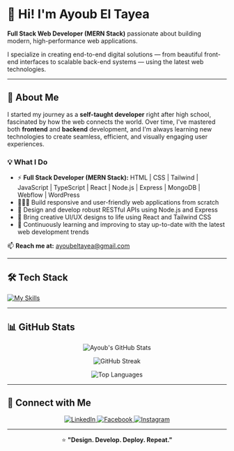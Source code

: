 # 👋 Hi! I'm Ayoub El Tayea

**Full Stack Web Developer (MERN Stack)** passionate about building modern, high-performance web applications.

I specialize in creating end-to-end digital solutions — from beautiful front-end interfaces to scalable back-end systems — using the latest web technologies.

---

## 🌱 About Me

I started my journey as a **self-taught developer** right after high school, fascinated by how the web connects the world. Over time, I've mastered both **frontend** and **backend** development, and I'm always learning new technologies to create seamless, efficient, and visually engaging user experiences.

### 💡 What I Do

- ⚡ **Full Stack Developer (MERN Stack):** HTML | CSS | Tailwind | JavaScript | TypeScript | React | Node.js | Express | MongoDB | Webflow | WordPress
- 👨🏽‍💻 Build responsive and user-friendly web applications from scratch
- 🚀 Design and develop robust RESTful APIs using Node.js and Express
- 🎨 Bring creative UI/UX designs to life using React and Tailwind CSS
- 🧠 Continuously learning and improving to stay up-to-date with the latest web development trends

📫 **Reach me at:** [ayoubeltayea@gmail.com](mailto:ayoubeltayea@gmail.com)

---

## 🛠️ Tech Stack

[![My Skills](https://skillicons.dev/icons?i=html,css,tailwind,js,ts,react,nodejs,express,mongodb,webflow,wordpress)](https://skillicons.dev)

---

## 📊 GitHub Stats

<div align="center">
  
![Ayoub's GitHub Stats](https://github-readme-stats.vercel.app/api?username=ayoubtyea&theme=dark&hide_border=false&include_all_commits=true&count_private=true)

![GitHub Streak](https://streak-stats.demolab.com?user=ayoubtyea&theme=dark&hide_border=false)

![Top Languages](https://github-readme-stats.vercel.app/api/top-langs/?username=ayoubtyea&theme=dark&hide_border=false&layout=compact)

</div>

---

## 🤝 Connect with Me

<div align="center">
  <a href="https://www.linkedin.com/in/ayoub-el-tayea" target="_blank">
    <img src="https://img.shields.io/badge/LinkedIn-%230077B5.svg?&style=for-the-badge&logo=linkedin&logoColor=white" alt="LinkedIn"/>
  </a>
  <a href="https://www.facebook.com/ayoub.eltayea" target="_blank">
    <img src="https://img.shields.io/badge/Facebook-%231877F2.svg?&style=for-the-badge&logo=facebook&logoColor=white" alt="Facebook"/>
  </a>
  <a href="https://www.instagram.com/ayoub.tye" target="_blank">
    <img src="https://img.shields.io/badge/Instagram-%23E4405F.svg?&style=for-the-badge&logo=instagram&logoColor=white" alt="Instagram"/>
  </a>
</div>

---

<div align="center">
  
⭐️ **"Design. Develop. Deploy. Repeat."**

</div>

